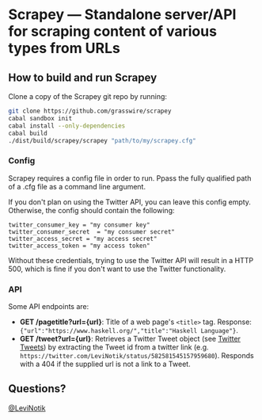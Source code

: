 Scrapey — Standalone server/API for scraping content of various types from URLs
===============================================================================

How to build and run Scrapey
----------------------------

Clone a copy of the Scrapey git repo by running:

```bash
git clone https://github.com/grasswire/scrapey
cabal sandbox init
cabal install --only-dependencies
cabal build
./dist/build/scrapey/scrapey "path/to/my/scrapey.cfg"
```

### Config 

Scrapey requires a config file in order to run. Ppass the fully qualified path of a .cfg file as a command line argument. 

If you don't plan on using the Twitter API, you can leave this config empty. Otherwise, the config should contain the following:

```
twitter_consumer_key = "my consumer key"
twitter_consumer_secret  = "my consumer secret"
twitter_access_secret = "my access secret"
twitter_access_token = "my access token"
```

Without these credentials, trying to use the Twitter API will result in a HTTP 500, which is fine if you don't want to use the Twitter functionality.


### API

Some API endpoints are:

- **GET /pagetitle?url={url}**: Title of a web page's `<title>` tag. Response:`{"url":"https://www.haskell.org/","title":"Haskell Language"}`.
- **GET /tweet?url={url}**: Retrieves a Twitter Tweet object (see [Twitter Tweets](https://dev.twitter.com/overview/api/tweets)) by extracting the Tweet id from a twitter link (e.g. `https://twitter.com/LeviNotik/status/582581545157959680`). Responds with a 404 if the supplied url is not a link to a Tweet.

Questions?
----------

[@LeviNotik](https://twitter.com/levinotik)